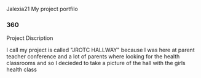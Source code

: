Jalexia21
My project portfilo 

### 360
<script src='//vizor.io/static/scripts/vizor-360-embed.js' data-vizorurl='//vizor.io/embed/jalexia21/jrotc-picture'></script>


Project Discription

I call my project is called "JROTC HALLWAY" because I was here at parent teacher conference and a lot of parents where looking for the health classrooms and so I decieded to take a picture of the hall with the girls health class
